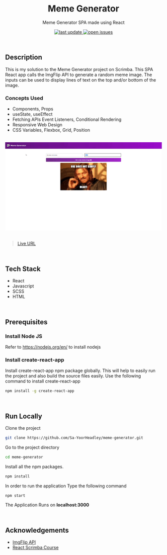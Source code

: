 <div align="center">

  <h1>Meme Generator</h1>
  
  <p>
    Meme Generator SPA made using React
  </p>
  
<!-- Badges -->
<p>
  <a href="">
    <img src="https://img.shields.io/github/last-commit/Sa-YoorHeadley/meme-generator" alt="last update" />
  </a>
  <a href="https://github.com/Sa-YoorHeadley/meme-generator/issues/">
    <img src="https://img.shields.io/github/issues/Sa-YoorHeadley/meme-generator" alt="open issues" />
  </a>
</p>
</div>

<br />

## Description 
This is my solution to the Meme Generator project on Scrimba. This SPA React app calls the ImgFlip API to generate a random meme image. The inputs can be used to display lines of text on the top and/or bottom of the image.

### Concepts Used
- Components, Props
- useState, useEffect
- Fetching APIs Event Listeners, Conditional Rendering
- Responsive Web Design
- CSS Variables, Flexbox, Grid, Position

<br />

<!-- Video -->
<div align="center"> 
  <img src="https://github.com/Sa-YoorHeadley/meme-generator/blob/main/assets/Preview.gif?raw=true" alt="screenshot" />
</div>

<br />

> [Live URL](https://sa-yoorheadley.github.io/meme-generator/)

<br />

<!-- TechStack -->
## Tech Stack
  <ul>
    <li>React</li>
    <li>Javascript</li>
    <li>SCSS</li>
    <li>HTML</li>
  </ul>
 <br />

## Prerequisites

### Install Node JS
Refer to https://nodejs.org/en/ to install nodejs

### Install create-react-app
Install create-react-app npm package globally. This will help to easily run the project and also build the source files easily. Use the following command to install create-react-app

```bash
npm install -g create-react-app
```

<br />

<!-- Run Locally -->
## Run Locally

Clone the project

```bash
git clone https://github.com/Sa-YoorHeadley/meme-generator.git
```

Go to the project directory

```bash
cd meme-generator
```

Install all the npm packages. 

```bash
npm install
```

In order to run the application Type the following command

```bash
npm start
```

The Application Runs on **localhost:3000**

<br />

<!-- Acknowledgements -->
## Acknowledgements

- [ImgFlip API](https://api.imgflip.com/)
- [React Scrimba Course](https://scrimba.com/learn/learnreact)
